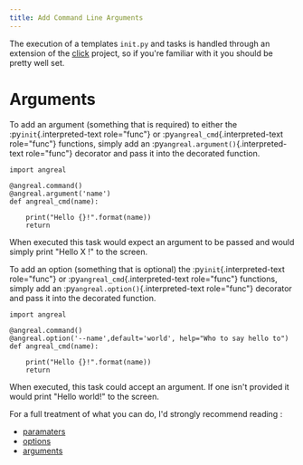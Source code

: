 ```yaml
---
title: Add Command Line Arguments
---
```


The execution of a templates `init.py` and tasks is handled through an
extension of the [click](https://click.palletsprojects.com/en/7.x/)
project, so if you\'re familiar with it you should be pretty well set.

Arguments
=========

To add an argument (something that is required) to either the
:py`init`{.interpreted-text role="func"} or
:py`angreal_cmd`{.interpreted-text role="func"} functions, simply add an
:py`angreal.argument()`{.interpreted-text role="func"} decorator and
pass it into the decorated function.

``` {.sourceCode .python}
import angreal

@angreal.command()
@angreal.argument('name')
def angreal_cmd(name):

    print("Hello {}!".format(name))
    return
```

When executed this task would expect an argument to be passed and would
simply print \"Hello X !\" to the screen.

To add an option (something that is optional) the
:py`init`{.interpreted-text role="func"} or
:py`angreal_cmd`{.interpreted-text role="func"} functions, simply add an
:py`angreal.option()`{.interpreted-text role="func"} decorator and pass
it into the decorated function.

``` {.sourceCode .python}
import angreal

@angreal.command()
@angreal.option('--name',default='world', help="Who to say hello to")
def angreal_cmd(name):

    print("Hello {}!".format(name))
    return
```

When executed, this task could accept an argument. If one isn\'t
provided it would print \"Hello world!\" to the screen.

For a full treatment of what you can do, I\'d strongly recommend reading
:

-   [paramaters](https://click.palletsprojects.com/en/7.x/parameters/)
-   [options](https://click.palletsprojects.com/en/7.x/options/)
-   [arguments](https://click.palletsprojects.com/en/7.x/arguments/)
